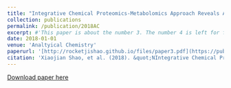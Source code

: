 ```yaml
---
title: "Integrative Chemical Proteomics-Metabolomics Approach Reveals Acaca/Acacb as Direct Molecular Targets of PFOA"
collection: publications
permalink: /publication/2018AC
excerpt: #'This paper is about the number 3. The number 4 is left for future work.'
date: 2018-01-01
venue: 'Analtyical Chemistry'
paperurl: '[http://rocketjishao.github.io/files/paper3.pdf](https://pubs.acs.org/doi/10.1021/acs.analchem.8b02995)'
citation: 'Xiaojian Shao, et al. (2018). &quot;NIntegrative Chemical Proteomics-Metabolomics Approach Reveals Acaca/Acacb as Direct Molecular Targets of PFOA.&quot; <i>Analtyical Chemistry</i>. 1(1).'
---
```


[Download paper here](http://rocketjishao.github.io/files/2018AC.pdf)
